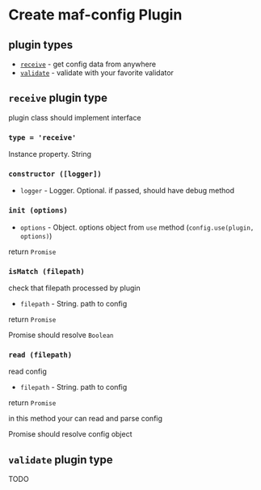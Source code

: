 # Create maf-config Plugin

## plugin types

- [`receive`](#receive-plugin-type) - get config data from anywhere
- [`validate`](#validate-plugin-type) - validate with your favorite validator


## `receive` plugin type

plugin class should implement interface

### `type = 'receive'`

Instance property. String


### `constructor ([logger])`

- `logger` - Logger. Optional. if passed, should have debug method



### `init (options)`

- `options` - Object. options object from `use` method (`config.use(plugin, options)`)

return `Promise`



### `isMatch (filepath)`

check that filepath processed by plugin

- `filepath` - String. path to config

return `Promise`

Promise should resolve `Boolean`


### `read (filepath)`

read config

- `filepath` - String. path to config

return `Promise`

in this method your can read and parse config

Promise should resolve config object


## `validate` plugin type

TODO
